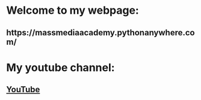 # Welcome to my webpage:
<h2> https://massmediaacademy.pythonanywhere.com/ </h2>

# My youtube channel:

<h2><a href="https://youtube.com/@massmediaacademy?si=pY9HYp-OyqgCnkfH">YouTube </a></h2>